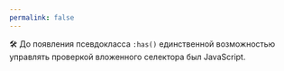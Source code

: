 ```yaml
---
permalink: false
---
```


🛠 До появления псевдокласса `:has()` единственной возможностью управлять проверкой вложенного селектора был JavaScript.
